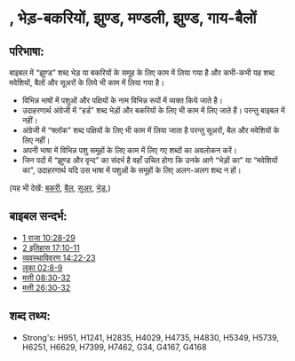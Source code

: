 # , भेड़-बकरियों, झुण्ड, मण्डली, झुण्ड, गाय-बैलों #

## परिभाषा: ##

बाइबल में “झुण्ड” शब्द भेड़ या बकरियों के समूह के लिए काम में लिया गया है और कभी-कभी यह शब्द मवेशियों, बैलों और सूअरों के लिये भी काम में लिया गया है।

 * विभिन्न भाषों में पशुओं और पक्षियों के नाम विभिन्न रूपों में व्यक्त किये जाते है।
 * उदाहरणार्थ अंग्रेजी में “हर्ड” शब्द भेड़ों और बकरियों के लिए भी काम में लिए जाते हैं। परन्तु बाइबल में नहीं।
 * अंग्रेजी में “फ्लॉक” शब्द पक्षियों के लिए भी काम में लिया जाता है परन्तु सूअरों, बैल और मवेशियों के लिए नहीं।
 * अपनी भाषा में विभिन्न पशु समूहों के लिए काम में लिए गए शब्दों का अवलोकन करें।
 * जिन पदों में “झुण्ड और वृन्द” का संदर्भ है वहाँ उचित होगा कि उनके आगे “भेड़ों का” या “मवेशियों का”, उदाहरणार्थ यदि उस भाषा में पशुओं के समूहों के लिए अलग-अलग शब्द न हों।

(यह भी देखें: [बकरी](../other/goat.md), [बैल](../other/cow.md), [सुअर](../other/pig.md), [भेड़](../other/sheep.md),)

## बाइबल सन्दर्भ: ##

* [1 राजा 10:28-29](rc://en/tn/help/1ki/10/28)
* [2 इतिहास 17:10-11](rc://en/tn/help/2ch/17/10)
* [व्यवस्थाविवरण 14:22-23](rc://en/tn/help/deu/14/22)
* [लूका 02:8-9](rc://en/tn/help/luk/02/08)
* [मत्ती 08:30-32](rc://en/tn/help/mat/08/30)
* [मत्ती 26:30-32](rc://en/tn/help/mat/26/30)

## शब्द तथ्य: ##

* Strong's: H951, H1241, H2835, H4029, H4735, H4830, H5349, H5739, H6251, H6629, H7399, H7462, G34, G4167, G4168
